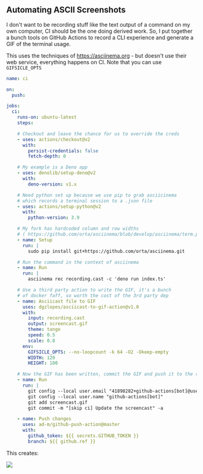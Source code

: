 ## Automating ASCII Screenshots

I don't want to be recording stuff like the text output of a command on my own computer, CI should be the one doing derived work. So, I put together a bunch tools on GitHub Actions to record a CLI experience and generate a GIF of the terminal usage. 

This uses the techniques of https://asciinema.org - but doesn't use their web service, everything happens on CI. Note that you can use `GIFSICLE_OPTS`

```yml
name: ci

on:
  push:

jobs:
  ci:
    runs-on: ubuntu-latest
    steps:

    # Checkout and leave the chance for us to override the creds
    - uses: actions/checkout@v2
      with:
        persist-credentials: false 
        fetch-depth: 0 

    # My example is a Deno app
    - uses: denolib/setup-deno@v2
      with:
        deno-version: v1.x

    # Need python set up because we use pip to grab asciicinema
    # which records a terminal session to a .json file
    - uses: actions/setup-python@v2
      with:
        python-version: 3.9

    # My fork has hardcoded column and row widths 
    # ( https://github.com/orta/asciinema/blob/develop/asciinema/term.py )
    - name: Setup
      run: |
        sudo pip install git+https://github.com/orta/asciinema.git

    # Run the command in the context of asciinema
    - name: Run
      run: |
        asciinema rec recording.cast -c 'deno run index.ts'

    # Use a third party action to write the GIF, it's a bunch
    # of docker faff, so worth the cost of the 3rd party dep
    - name: Asciicast file to GIF
      uses: dgzlopes/asciicast-to-gif-action@v1.0
      with:
        input: recording.cast
        output: screencast.gif
        theme: tango
        speed: 0.5
        scale: 0.8
      env:
        GIFSICLE_OPTS: --no-loopcount -k 64 -O2 -Okeep-empty
        WIDTH: 120
        HEIGHT: 100

    # Now the GIF has been written, commit the GIF and push it to the repo
    - name: Run
      run: |
        git config --local user.email "41898282+github-actions[bot]@users.noreply.github.com"
        git config --local user.name "github-actions[bot]"
        git add screencast.gif
        git commit -m "[skip ci] Update the screencast" -a

    - name: Push changes
      uses: ad-m/github-push-action@master
      with:
        github_token: ${{ secrets.GITHUB_TOKEN }}
        branch: ${{ github.ref }}
```

This creates:

<img src ="https://github.com/orta/tsc-cli-example/raw/master/screencast.gif" />
